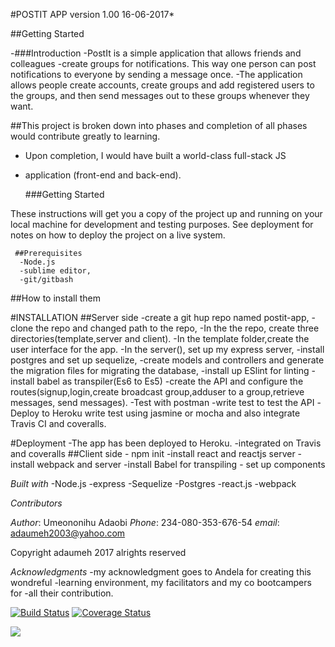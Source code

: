 #POSTIT APP version 1.00 16-06-2017*

##Getting Started

-###Introduction
 -PostIt is a simple application that allows friends and colleagues 
 -create groups for notifications. This way one person can post notifications to everyone by sending a message once. 
 -The application allows people create accounts, create groups
  and add registered users to the groups, and then send messages out to these groups whenever they want.
 
##This project is broken down into phases and completion of all phases would contribute greatly to  learning.
 - Upon completion, I would have built a world-class full-stack JS 
  - application (front-end and back-end).

      ###Getting Started

 These instructions will get you a copy of the project up and running on your local machine for development and testing purposes. See deployment for notes on how to deploy the project on a live system.

     ##Prerequisites
      -Node.js
      -sublime editor,
      -git/gitbash


 ##How to install them

#INSTALLATION
##Server side
 -create a git hup repo named postit-app,
 -clone the repo and changed path to the repo,
 -In the the repo,  create three directories(template,server and client).
 -In the template folder,create the user interface for the app. 
 -In the server(), set up my express server, 
 -install postgres and  set up sequelize, 
 -create  models and controllers and generate the migration files
  for migrating the database, 
 -install up ESlint for linting
 -install  babel as transpiler(Es6 to Es5)
-create the API and configure the routes(signup,login,create  broadcast group,adduser to a group,retrieve messages,   send messages).
 -Test with postman
 -write test to test the API
 -Deploy to Heroku
  write test using jasmine or mocha and also integrate Travis CI and coveralls.

#Deployment
  -The app has been deployed to Heroku.
  -integrated on Travis and coveralls
   ##Client side
    - npm init
    -install react and reactjs server
    -install webpack and server
    -install Babel for transpiling
    - set up components

*Built with*
-Node.js
-express
-Sequelize
-Postgres
-react.js
-webpack

*Contributors*


*Author*: Umeononihu Adaobi
*Phone*: 234-080-353-676-54
*email*: adaumeh2003@yahoo.com


Copyright adaumeh 2017 alrights reserved


*Acknowledgments*
-my acknowledgment goes to  Andela for creating this wondreful 
-learning environment, my facilitators and my co bootcampers for -all their contribution.



[![Build Status](https://travis-ci.org/Adaumeh/postit-app.svg?branch=master)](https://travis-ci.org/Adaumeh/postit-app)
[![Coverage Status](https://coveralls.io/repos/github/Adaumeh/postit-app/badge.svg?branch=master)](https://coveralls.io/github/Adaumeh/postit-app?branch=master)

<a href="https://codeclimate.com/github/codeclimate/codeclimate"><img src="https://codeclimate.com/github/codeclimate/codeclimate/badges/gpa.svg" /></a>
